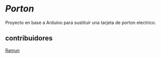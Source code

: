 # _Porton_ 
Proyecto en base a Arduino para sustituir una tarjeta de porton electrico.

## contribuidores
[Ramun](https://github.com/ramun9533)
 


